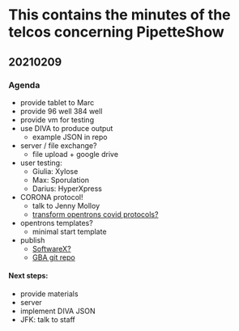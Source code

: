 # This contains the minutes of the telcos concerning PipetteShow
## 20210209
### Agenda
- provide tablet to Marc
- provide 96 well 384 well
- provide vm for testing
- use DIVA to produce output
    - example JSON in repo
- server / file exchange?
    - file upload + google drive
- user testing:
    - Giulia: Xylose
    - Max: Sporulation
    - Darius: HyperXpress
- CORONA protocol!
    - talk to Jenny Molloy
    - [transform opentrons covid protocols?](https://protocols.opentrons.com/categories/Covid-19%20Workstation)
- opentrons templates?
    - minimal start template
- publish
    - [SoftwareX?](https://www.journals.elsevier.com/softwarex)
    - [GBA git repo](https://github.com/Global-Biofoundries-Alliance)

#### Next steps:
- provide materials
- server
- implement DIVA JSON
- JFK: talk to staff
